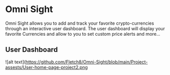 # Omni Sight
Omni Sight allows you to add and track your favorite crypto-currencies through an interactive user dashboard. The user dashboard will display your favorite Currencies and allow to you to set custom price alerts and more...

## User Dashboard
 
 ![alt text](https://github.com/Fletch8/Omni-Sight/blob/main/Project-assests/User-home-page-project2.png
